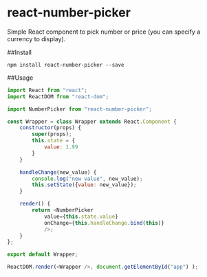 # react-number-picker
Simple React component to pick number or price (you can specify a currency to display).

##Install

`npm install react-number-picker --save`

##Usage

```js
import React from "react";
import ReactDOM from "react-dom";

import NumberPicker from "react-number-picker";

const Wrapper = class Wrapper extends React.Component {
	constructor(props) {
		super(props);
		this.state = {
			value: 1.99
		}
	}

	handleChange(new_value) {
		console.log("new value", new_value);
		this.setState({value: new_value});
	}

	render() {
		return <NumberPicker 
			value={this.state.value}  
			onChange={this.handleChange.bind(this)}
			/>;
	}
};

export default Wrapper;

ReactDOM.render(<Wrapper />, document.getElementById("app") );
```

